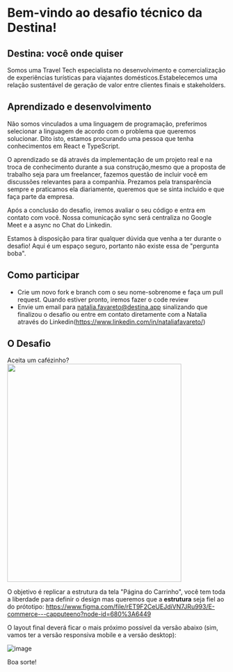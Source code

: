 # Bem-vindo ao desafio técnico da Destina!

## Destina: você onde quiser
Somos uma Travel Tech especialista no desenvolvimento e comercialização de experiências turísticas para viajantes domésticos.Estabelecemos uma relação sustentável de geração de valor entre clientes finais e stakeholders.

## Aprendizado e desenvolvimento
Não somos vinculados a uma linguagem de programação, preferimos selecionar a linguagem de acordo com o problema que queremos solucionar. Dito isto, estamos procurando uma pessoa que tenha conhecimentos em React e TypeScript.

O aprendizado se dá através da implementação de um projeto real  e na troca de conhecimento durante a sua construção,mesmo que a proposta de trabalho seja para um freelancer, fazemos questão de incluir você em discussões relevantes para a companhia. Prezamos pela transparência sempre e praticamos ela diariamente, queremos que se sinta incluido e que faça parte da empresa.

Após a conclusão do desafio, iremos avaliar o seu código e entra em contato com você. Nossa comunicação sync será centraliza no Google Meet e a async no Chat do Linkedin.

Estamos à disposição para tirar qualquer dúvida que venha a ter durante o desafio! Aqui é um espaço seguro, portanto não existe essa de "pergunta boba".

## Como participar
* Crie um novo fork e branch com o seu nome-sobrenome e faça um pull request. Quando estiver pronto, iremos fazer o code review
* Envie um email para natalia.favareto@destina.app sinalizando que finalizou o desafio ou entre em contato diretamente com a Natalia através do Linkedin(https://www.linkedin.com/in/nataliafavareto/)

## O Desafio
Aceita um cafézinho? 
<br>
<img src="https://imageproxy.ifunny.co/crop:x-20,resize:640x,quality:90x75/images/3b01ff263a8d9f6eb5c4fdbc732c20612aba70a8c212d38be1e20810149c629a_1.jpg"  width="400" height="500">
<br>

O objetivo é replicar a estrutura da tela "Página do Carrinho", você tem toda a liberdade para definir o design mas queremos que a **estrutura** seja fiel ao do prótotipo: https://www.figma.com/file/rET9F2CeUEJdiVN7JRu993/E-commerce---capputeeno?node-id=680%3A6449

O layout final deverá ficar o mais próximo possível da versão abaixo (sim, vamos ter a versão responsiva mobile e a versão desktop):

![image](https://user-images.githubusercontent.com/36651634/185266757-e4f803e7-b2a3-4736-b771-7e445a26f1b8.png)

Boa sorte! 
 
